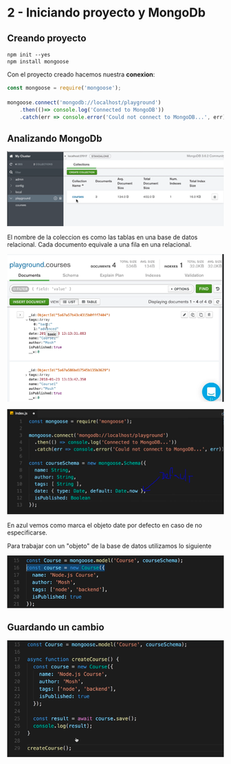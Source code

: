 # 2 - Iniciando proyecto y MongoDb

## Creando proyecto

```text
npm init --yes
npm install mongoose
```

Con el proyecto creado hacemos nuestra **conexion**:

```javascript
const mongoose = require('mongoose');

mongoose.connect('mongodb://localhost/playground')
	.then(()=> console.log('Connected to MongoDB'))
	.catch(err => console.error('Could not connect to MongoDB...', err))
```

## Analizando MongoDb

![](../../../.gitbook/assets/imagen%20%28468%29.png)

El nombre de la coleccion es como las tablas en una base de datos relacional.  Cada documento equivale a una fila en una relacional.

![](../../../.gitbook/assets/imagen%20%28466%29.png)

![](../../../.gitbook/assets/imagen%20%28467%29.png)

En azul vemos como marca el objeto date por defecto en caso de no especificarse.

Para trabajar con un "objeto" de la base de datos utilizamos lo siguiente

![](../../../.gitbook/assets/imagen%20%28465%29.png)

## Guardando un cambio

![](../../../.gitbook/assets/imagen%20%28464%29.png)

